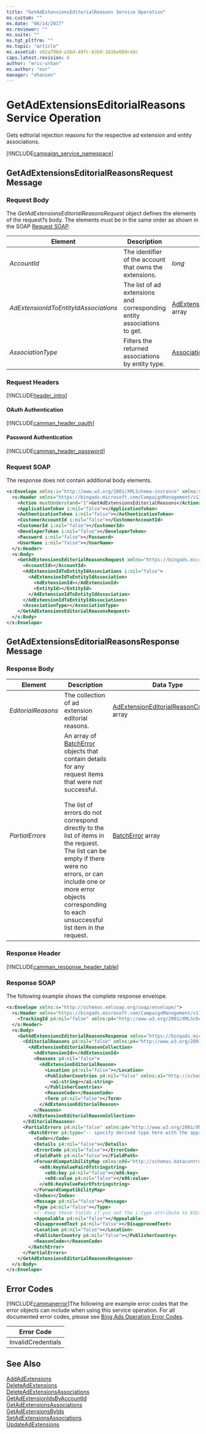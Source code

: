 ```yaml
---
title: "GetAdExtensionsEditorialReasons Service Operation"
ms.custom: ""
ms.date: "08/14/2017"
ms.reviewer: ""
ms.suite: ""
ms.tgt_pltfrm: ""
ms.topic: "article"
ms.assetid: e02a796d-a36d-49fc-b3b0-161be089c4dc
caps.latest.revision: 6
author: "eric-urban"
ms.author: "eur"
manager: "ehansen"
---
```

# GetAdExtensionsEditorialReasons Service Operation
Gets editorial rejection reasons for the respective ad extension and entity associations.

[!INCLUDE[campaign_service_namespace](../campaign-api/includes/campaign-service-namespace.md)]

## <a name="request"></a>GetAdExtensionsEditorialReasonsRequest Message

### Request Body
The *GetAdExtensionsEditorialReasonsRequest* object defines the elements of the request?s body. The elements must be in the same order as shown in the SOAP [Request SOAP](#request_soap).

|Element|Description|Data Type|
|-----------|---------------|-------------|
|*AccountId*|The identifier of the account that owns the extensions.|*long*|
|*AdExtensionIdToEntityIdAssociations*|The list of ad extensions and corresponding entity associations to get.|[AdExtensionIdToEntityIdAssociation](../campaign-api/adextensionidtoentityidassociation-data-object.md) array|
|*AssociationType*|Filters the returned associations by entity type.|[AssociationType](../campaign-api/associationtype-value-set.md)|

### Request Headers
[!INCLUDE[header_intro](../campaign-api/includes/header-intro.md)]
#### OAuth Authentication
[!INCLUDE[camman_header_oauth](../campaign-api/includes/camman-header-oauth.md)]
#### Password Authentication
[!INCLUDE[camman_header_password](../campaign-api/includes/camman-header-password.md)]
### <a name="request_soap"></a>Request SOAP
The response does not contain additional body elements.

```xml
<s:Envelope xmlns:i="http://www.w3.org/2001/XMLSchema-instance" xmlns:s="http://schemas.xmlsoap.org/soap/envelope/">
  <s:Header xmlns="https://bingads.microsoft.com/CampaignManagement/v11">
    <Action mustUnderstand="1">GetAdExtensionsEditorialReasons</Action>
    <ApplicationToken i:nil="false"></ApplicationToken>
    <AuthenticationToken i:nil="false"></AuthenticationToken>
    <CustomerAccountId i:nil="false"></CustomerAccountId>
    <CustomerId i:nil="false"></CustomerId>
    <DeveloperToken i:nil="false"></DeveloperToken>
    <Password i:nil="false"></Password>
    <UserName i:nil="false"></UserName>
  </s:Header>
  <s:Body>
    <GetAdExtensionsEditorialReasonsRequest xmlns="https://bingads.microsoft.com/CampaignManagement/v11">
      <AccountId></AccountId>
      <AdExtensionIdToEntityIdAssociations i:nil="false">
        <AdExtensionIdToEntityIdAssociation>
          <AdExtensionId></AdExtensionId>
          <EntityId></EntityId>
        </AdExtensionIdToEntityIdAssociation>
      </AdExtensionIdToEntityIdAssociations>
      <AssociationType></AssociationType>
    </GetAdExtensionsEditorialReasonsRequest>
  </s:Body>
</s:Envelope>
```

## <a name="response"></a>GetAdExtensionsEditorialReasonsResponse Message

### <a name="Body_Elements"></a>Response Body

|Element|Description|Data Type|
|-----------|---------------|-------------|
|*EditorialReasons*|The collection of ad extension editorial reasons.|[AdExtensionEditorialReasonCollection](../campaign-api/adextensioneditorialreasoncollection-data-object.md) array|
|*PartialErrors*|An array of [BatchError](../campaign-api/batcherror-data-object.md) objects that contain details for any request items that were not successful.<br /><br />The list of errors do not correspond directly to the list of items in the request. The list can be empty if there were no errors, or can include one or more error objects corresponding to each unsuccessful list item in the request.|[BatchError](../campaign-api/batcherror-data-object.md) array|
  
### <a name="Header_Elements"></a>Response Header
[!INCLUDE[camman_response_header_table](../campaign-api/includes/camman-response-header-table.md)]
### Response SOAP
The following example shows the complete response envelope.

```xml
<s:Envelope xmlns:s="http://schemas.xmlsoap.org/soap/envelope/">
  <s:Header xmlns="https://bingads.microsoft.com/CampaignManagement/v11">
    <TrackingId p4:nil="false" xmlns:p4="http://www.w3.org/2001/XMLSchema-instance"></TrackingId>
  </s:Header>
  <s:Body>
    <GetAdExtensionsEditorialReasonsResponse xmlns="https://bingads.microsoft.com/CampaignManagement/v11">
      <EditorialReasons p4:nil="false" xmlns:p4="http://www.w3.org/2001/XMLSchema-instance">
        <AdExtensionEditorialReasonCollection>
          <AdExtensionId></AdExtensionId>
          <Reasons p4:nil="false">
            <AdExtensionEditorialReason>
              <Location p4:nil="false"></Location>
              <PublisherCountries p4:nil="false" xmlns:a1="http://schemas.microsoft.com/2003/10/Serialization/Arrays">
                <a1:string></a1:string>
              </PublisherCountries>
              <ReasonCode></ReasonCode>
              <Term p4:nil="false"></Term>
            </AdExtensionEditorialReason>
          </Reasons>
        </AdExtensionEditorialReasonCollection>
      </EditorialReasons>
      <PartialErrors p4:nil="false" xmlns:p4="http://www.w3.org/2001/XMLSchema-instance">
        <BatchError p4:type="-- specify derived type here with the appropriate prefix --">
          <Code></Code>
          <Details p4:nil="false"></Details>
          <ErrorCode p4:nil="false"></ErrorCode>
          <FieldPath p4:nil="false"></FieldPath>
          <ForwardCompatibilityMap xmlns:e86="http://schemas.datacontract.org/2004/07/System.Collections.Generic" p4:nil="false">
            <e86:KeyValuePairOfstringstring>
              <e86:key p4:nil="false"></e86:key>
              <e86:value p4:nil="false"></e86:value>
            </e86:KeyValuePairOfstringstring>
          </ForwardCompatibilityMap>
          <Index></Index>
          <Message p4:nil="false"></Message>
          <Type p4:nil="false"></Type>
          <!--Keep these fields if you set the i:type attribute to EditorialError-->
          <Appealable p4:nil="false"></Appealable>
          <DisapprovedText p4:nil="false"></DisapprovedText>
          <Location p4:nil="false"></Location>
          <PublisherCountry p4:nil="false"></PublisherCountry>
          <ReasonCode></ReasonCode>
        </BatchError>
      </PartialErrors>
    </GetAdExtensionsEditorialReasonsResponse>
  </s:Body>
</s:Envelope>
```

## <a name="errors"></a>Error Codes
[!INCLUDE[cammanerror](../campaign-api/includes/cammanerror.md)]The following are example  error codes that the error objects can include when using this service operation. For all documented error codes, please see [Bing Ads Operation Error Codes](http://go.microsoft.com/fwlink/?LinkId=511884).

|Error Code|
|--------------|
|InvalidCredentials|

## See Also
[AddAdExtensions](../campaign-api/addadextensions-service-operation.md)  
[DeleteAdExtensions](../campaign-api/deleteadextensions-service-operation.md)  
[DeleteAdExtensionsAssociations](../campaign-api/deleteadextensionsassociations-service-operation.md)  
[GetAdExtensionIdsByAccountId](../campaign-api/getadextensionidsbyaccountid-service-operation.md)  
[GetAdExtensionsAssociations](../campaign-api/getadextensionsassociations-service-operation.md)  
[GetAdExtensionsByIds](../campaign-api/getadextensionsbyids-service-operation.md)  
[SetAdExtensionsAssociations](../campaign-api/setadextensionsassociations-service-operation.md)  
[UpdateAdExtensions](../campaign-api/updateadextensions-service-operation.md)  

